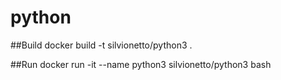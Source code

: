 # python

##Build
docker build -t silvionetto/python3 .

##Run
docker run -it --name python3 silvionetto/python3 bash